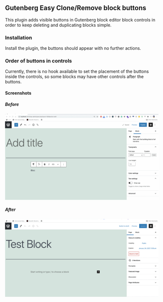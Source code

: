 ## Gutenberg Easy Clone/Remove block buttons

This plugin adds visible buttons in Gutenberg block editor block controls in order to keep deleting and duplicating blocks simple.

### Installation 
Install the plugin, the buttons should appear with no further actions.

### Order of buttons in controls
Currently, there is no hook available to set the placement of the buttons inside the controls, so some blocks may have other controls after the buttons.

#### Screenshots

##### Before
![Without plugin](/without-plugin.gif?raw=true "Without the plugin")

##### After
![With the plugin](/with-plugin.gif?raw=true "With the plugin")
